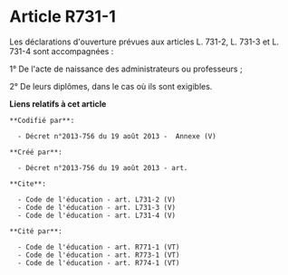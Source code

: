 # Article R731-1

Les déclarations d'ouverture prévues aux articles L. 731-2, L. 731-3 et L. 731-4 sont accompagnées : 

1° De l'acte de naissance des administrateurs ou professeurs ; 

2° De leurs diplômes, dans le cas où ils sont exigibles.

**Liens relatifs à cet article**

	**Codifié par**:

	  - Décret n°2013-756 du 19 août 2013 -  Annexe (V)

	**Créé par**:

	  - Décret n°2013-756 du 19 août 2013 - art.

	**Cite**:

	  - Code de l'éducation - art. L731-2 (V)
	  - Code de l'éducation - art. L731-3 (V)
	  - Code de l'éducation - art. L731-4 (V)

	**Cité par**:

	  - Code de l'éducation - art. R771-1 (VT)
	  - Code de l'éducation - art. R773-1 (VT)
	  - Code de l'éducation - art. R774-1 (VT)
